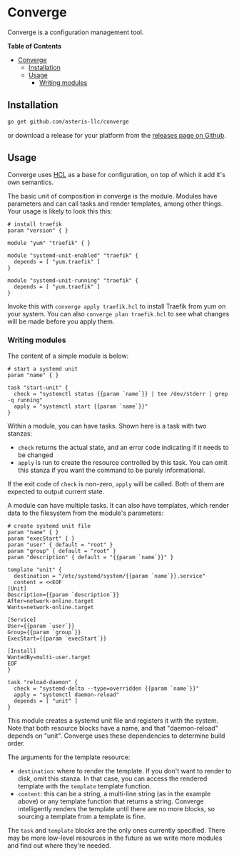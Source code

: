 # Converge

Converge is a configuration management tool.

<!-- markdown-toc start - Don't edit this section. Run M-x markdown-toc-generate-toc again -->
**Table of Contents**

- [Converge](#converge)
    - [Installation](#installation)
    - [Usage](#usage)
        - [Writing modules](#writing-modules)

<!-- markdown-toc end -->

## Installation

```sh
go get github.com/asteris-llc/converge
```

or download a release for your platform from the
[releases page on Github](https://github.com/asteris-llc/converge/releases).

## Usage

Converge uses [HCL](https://github.com/hashicorp/hcl) as a base for
configuration, on top of which it add it's own semantics.

The basic unit of composition in converge is the module. Modules have parameters
and can call tasks and render templates, among other things. Your usage is
likely to look this this:

```hcl
# install traefik
param "version" { }

module "yum" "traefik" { }

module "systemd-unit-enabled" "traefik" {
  depends = [ "yum.traefik" ]
}

module "systemd-unit-running" "traefik" {
  depends = [ "yum.traefik" ]
}
```

Invoke this with `converge apply traefik.hcl` to install Traefik from yum on
your system. You can also `converge plan traefik.hcl` to see what changes will
be made before you apply them.

### Writing modules

The content of a simple module is below:

```hcl
# start a systemd unit
param "name" { }

task "start-unit" {
  check = "systemctl status {{param `name`}} | tee /dev/stderr | grep -q running"
  apply = "systemctl start {{param `name`}}"
}
```

Within a module, you can have tasks. Shown here is a task with two stanzas:

- `check` returns the actual state, and an error code indicating if it needs to
  be changed
- `apply` is run to create the resource controlled by this task. You can omit
  this stanza if you want the command to be purely informational.

If the exit code of `check` is non-zero, `apply` will be called. Both of them
are expected to output current state.

A module can have multiple tasks. It can also have templates, which render data
to the filesystem from the module's parameters:

```hcl
# create systemd unit file
param "name" { }
param "execStart" { }
param "user" { default = "root" }
param "group" { default = "root" }
param "description" { default = "{{param `name`}}" }

template "unit" {
  destination = "/etc/systemd/system/{{param `name`}}.service"
  content = <<EOF
[Unit]
Description={{param `description`}}
After=network-online.target
Wants=network-online.target

[Service]
User={{param `user`}}
Group={{param `group`}}
ExecStart={{param `execStart`}}

[Install]
WantedBy=multi-user.target
EOF
}

task "reload-daemon" {
  check = "systemd-delta --type=overridden {{param `name`}}"
  apply = "systemctl daemon-reload"
  depends = [ "unit" ]
}
```

This module creates a systemd unit file and registers it with the system. Note
that both resource blocks have a name, and that "daemon-reload" depends on
"unit". Converge uses these dependencies to determine build order.

The arguments for the template resource:

- `destination`: where to render the template. If you don't want to render to
  disk, omit this stanza. In that case, you can access the rendered template
  with the `template` template function.
- `content`: this can be a string, a multi-line string (as in the example above)
  or any template function that returns a string. Converge intelligently renders
  the template until there are no more blocks, so sourcing a template from a
  template is fine.

The `task` and `template` blocks are the only ones currently specified. There
may be more low-level resources in the future as we write more modules and find
out where they're needed.
